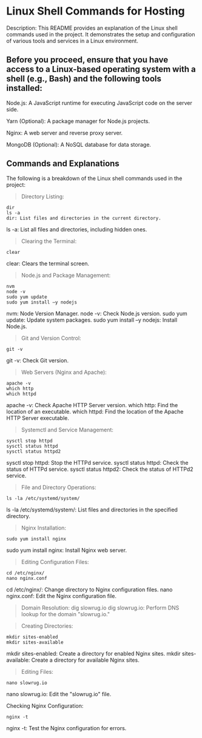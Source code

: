 # Linux Shell Commands for Hosting

Description: This README provides an explanation of the Linux shell commands used in the project. It demonstrates the setup and configuration of various tools and services in a Linux environment.

## Before you proceed, ensure that you have access to a Linux-based operating system with a shell (e.g., Bash) and the following tools installed:

Node.js: A JavaScript runtime for executing JavaScript code on the server side.

Yarn (Optional): A package manager for Node.js projects.

Nginx: A web server and reverse proxy server.

MongoDB (Optional): A NoSQL database for data storage.


## Commands and Explanations
The following is a breakdown of the Linux shell commands used in the project:

> Directory Listing:
```
dir
ls -a
dir: List files and directories in the current directory.
```
ls -a: List all files and directories, including hidden ones.
> Clearing the Terminal:
```
clear
```
clear: Clears the terminal screen.

> Node.js and Package Management:
```
nvm
node -v
sudo yum update
sudo yum install –y nodejs
```

nvm: Node Version Manager.
node -v: Check Node.js version.
sudo yum update: Update system packages.
sudo yum install –y nodejs: Install Node.js.

> Git and Version Control:

```
git -v
```
git -v: Check Git version.

> Web Servers (Nginx and Apache):
```
apache -v
which http
which httpd
```
apache -v: Check Apache HTTP Server version.
which http: Find the location of an executable.
which httpd: Find the location of the Apache HTTP Server executable.

> Systemctl and Service Management:
```
sysctl stop httpd
sysctl status httpd
sysctl status httpd2
```
sysctl stop httpd: Stop the HTTPd service.
sysctl status httpd: Check the status of HTTPd service.
sysctl status httpd2: Check the status of HTTPd2 service.

> File and Directory Operations:
```
ls -la /etc/systemd/system/
```
ls -la /etc/systemd/system/: List files and directories in the specified directory.

> Nginx Installation:
```
sudo yum install nginx
```
sudo yum install nginx: Install Nginx web server.

> Editing Configuration Files:
```
cd /etc/nginx/
nano nginx.conf
```
cd /etc/nginx/: Change directory to Nginx configuration files.
nano nginx.conf: Edit the Nginx configuration file.

> Domain Resolution:
dig slowrug.io
dig slowrug.io: Perform DNS lookup for the domain "slowrug.io."

> Creating Directories:
```
mkdir sites-enabled
mkdir sites-available
```
mkdir sites-enabled: Create a directory for enabled Nginx sites.
mkdir sites-available: Create a directory for available Nginx sites.
> Editing Files:
```
nano slowrug.io
```
nano slowrug.io: Edit the "slowrug.io" file.

Checking Nginx Configuration:
```
nginx -t
```
nginx -t: Test the Nginx configuration for errors.

